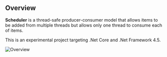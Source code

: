## Overview

**Scheduler** is a thread-safe producer-consumer model that allows items to be added from multiple threads but allows only one thread to consume each of items.

This is an experimental project targeting .Net Core and .Net Framework 4.5. 

![Overview](https://raw.githubusercontent.com/rvhuang/Scheduler/master/doc/images/scheduler-overview.png)

